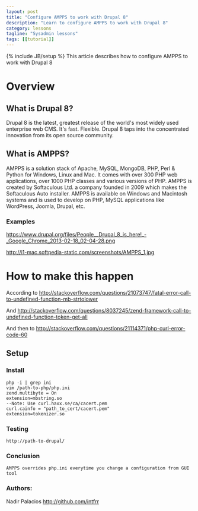 ```yaml
---
layout: post
title: "Configure AMPPS to work with Drupal 8"
description: "Learn to configure AMPPS to work with Drupal 8"
category: lessons
tagline: "Sysadmin lessons"
tags: [[tutorial]]
---
```

{% include JB/setup %}
This article describes how to configure AMPPS to work with Drupal 8

# Overview

## What is Drupal 8?

Drupal 8 is the latest, greatest release of the world's most widely used enterprise web CMS. It's fast. Flexible. Drupal 8 taps into the concentrated innovation from its open source community.

## What is AMPPS?

AMPPS is a solution stack of Apache, MySQL, MongoDB, PHP, Perl & Python for Windows, Linux and Mac. It comes with over 300 PHP web applications, over 1000 PHP classes and various versions of PHP. AMPPS is created by Softaculous Ltd. a company founded in 2009 which makes the Softaculous Auto installer. AMPPS is available on Windows and Macintosh systems and is used to develop on PHP, MySQL applications like WordPress, Joomla, Drupal, etc.

### Examples

<a href="https://www.drupal.org/files/People__Drupal_8_is_here!_-_Google_Chrome_2013-02-18_02-04-28.png">https://www.drupal.org/files/People__Drupal_8_is_here!_-_Google_Chrome_2013-02-18_02-04-28.png</a>

<a href="http://i1-mac.softpedia-static.com/screenshots/AMPPS_1.jpg">http://i1-mac.softpedia-static.com/screenshots/AMPPS_1.jpg</a>


# How to make this happen

According to
<a href="http://stackoverflow.com/questions/21073747/fatal-error-call-to-undefined-function-mb-strtolower">http://stackoverflow.com/questions/21073747/fatal-error-call-to-undefined-function-mb-strtolower</a>

And
<a href="http://stackoverflow.com/questions/8037245/zend-framework-call-to-undefined-function-token-get-all
">http://stackoverflow.com/questions/8037245/zend-framework-call-to-undefined-function-token-get-all
</a>

And then to
<a href="http://stackoverflow.com/questions/21114371/php-curl-error-code-60">http://stackoverflow.com/questions/21114371/php-curl-error-code-60</a>


## Setup

### Install
	php -i | grep ini
	vim /path-to-php/php.ini
	zend.multibyte = On
	extension=mbstring.so
	--Note: Use curl.haxx.se/ca/cacert.pem
	curl.cainfo = "path_to_cert/cacert.pem"
	extension=tokenizer.so



### Testing

	http://path-to-drupal/

### Conclusion
	AMPPS overrides php.ini everytime you change a configuration from GUI tool

### Authors:
Nadir Palacios
<a href="http://github.com/intfrr">http://github.com/intfrr</a>
